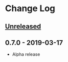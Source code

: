 # Change Log

## [Unreleased]


## 0.7.0 - 2019-03-17
 * Alpha release


[Unreleased]: https://github.com/daviswr/ZenPacks.daviswr.ZFS/compare/0.7.0...HEAD
